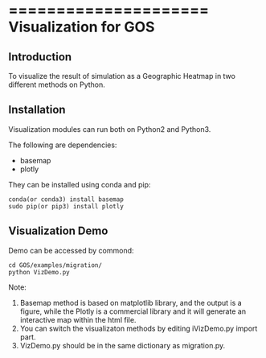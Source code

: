 =====================
Visualization for GOS
=====================

Introduction
------------

To visualize the result of simulation as a Geographic Heatmap in two different methods on Python.

Installation
------------

Visualization modules can run both on Python2 and Python3.

The following are dependencies:

- basemap
- plotly

They can be installed using conda and pip:

    conda(or conda3) install basemap
    sudo pip(or pip3) install plotly

Visualization Demo
------------------

Demo can be accessed by commond:

    cd GOS/examples/migration/
    python VizDemo.py

Note:
1. Basemap method is based on matplotlib library, and the output is a figure,
   while the Plotly is a commercial library and it will generate an interactive map within the html file.
2. You can switch the visualizaton methods by editing iVizDemo.py import part.
3. VizDemo.py should be in the same dictionary as migration.py.

